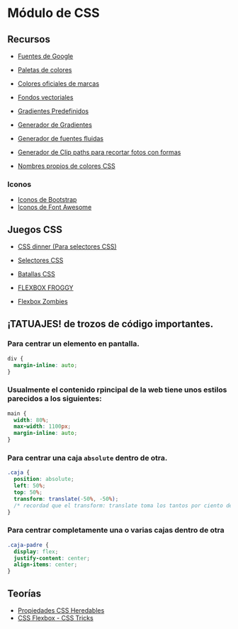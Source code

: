 # Módulo de CSS

## Recursos

* [Fuentes de Google](https://fonts.google.com/)
* [Paletas de colores](https://coolors.co/)
* [Colores oficiales de marcas](https://brandcolors.net/)
* [Fondos vectoriales](https://www.svgbackgrounds.com/)
* [Gradientes Predefinidos](https://uigradients.com/)
* [Generador de Gradientes](https://cssgradient.io/)
* [Generador de fuentes fluidas](https://www.fluid-type-scale.com/) 
* [Generador de Clip paths para recortar fotos con formas](https://bennettfeely.com/clippy/)

* [Nombres propios de colores CSS](https://www.w3schools.com/colors/colors_names.asp)

### Iconos

* [Iconos de Bootstrap](https://icons.getbootstrap.com/)
* [Iconos de Font Awesome](https://fontawesome.com/)


## Juegos CSS

* [CSS dinner (Para selectores CSS)](https://flukeout.github.io/)
* [Selectores CSS](https://css-speedrun.netlify.app/)

* [Batallas CSS](https://cssbattle.dev/)

* [FLEXBOX FROGGY](https://flexboxfroggy.com/#es)
* [Flexbox Zombies](https://mastery.games/flexboxzombies/)



## ¡TATUAJES! de trozos de código importantes.

### Para centrar un elemento en pantalla.

```css
div { 
  margin-inline: auto;
}
``` 

### Usualmente el contenido rpincipal de la web tiene unos estilos parecidos a los siguientes:

```css
main {
  width: 80%;
  max-width: 1100px;
  margin-inline: auto;
}
``` 

### Para centrar una caja `absolute` dentro de otra.

```css
.caja {
  position: absolute;
  left: 50%;
  top: 50%;
  transform: translate(-50%, -50%);
  /* recordad que el transform: translate toma los tantos por ciento de SI MISMOS, no de su padre */
}
```

### Para centrar completamente una o varias cajas dentro de otra

```css
.caja-padre {
  display: flex;
  justify-content: center;
  align-items: center;
}
```

## Teorías

* [Propiedades CSS Heredables](https://web.dev/i18n/es/learn/css/inheritance/)
* [CSS Flexbox - CSS Tricks](https://css-tricks.com/snippets/css/a-guide-to-flexbox/)